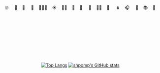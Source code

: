 <div align=center>
  <br><br>

🤓 &nbsp; &nbsp;   🧜‍&nbsp; &nbsp;  🦔 &nbsp; &nbsp;  🍌&nbsp; &nbsp; 🧛🏻‍♀️&nbsp; &nbsp;    ☀️&nbsp; &nbsp;    🚴🏻‍&nbsp; &nbsp;   🐳&nbsp; &nbsp;   🖤 &nbsp; &nbsp;   🌿&nbsp; &nbsp;    🤷🏻‍&nbsp; &nbsp;   🍉 &nbsp; &nbsp; 🪆&nbsp; &nbsp;   🎧 &nbsp; &nbsp;  🐣&nbsp; &nbsp; 📚&nbsp; &nbsp;    🌊    
<br><br>
  <div/>
  <br><br>
  <br><br>
  <br><br>
  
  
[![Top Langs](https://github-readme-stats.vercel.app/api/top-langs/?username=shpomp&hide=haskell,shell&theme=material-palenight)](https://github.com/shpomp/github-readme-stats) [![shpomp's GitHub stats](https://github-readme-stats.vercel.app/api?username=shpomp&theme=material-palenight&show_icons=true&hide=stars)](https://github.com/shpomp/github-readme-stats)



